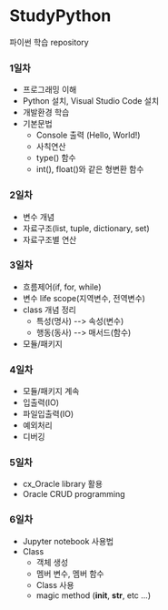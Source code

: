 # StudyPython
파이썬 학습 repository


### 1일차
- 프로그래밍 이해
- Python 설치, Visual Studio Code 설치
- 개발환경 학습
- 기본문법
  - Console 출력 (Hello, World!)
  - 사칙연산
  - type() 함수
  - int(), float()와 같은 형변환 함수

### 2일차
- 변수 개념
- 자료구조(list, tuple, dictionary, set)
- 자료구조별 연산

### 3일차
- 흐름제어(if, for, while)
- 변수 life scope(지역변수, 전역변수)
- class 개념 정리
  - 특성(명사) --> 속성(변수)
  - 행동(동사) --> 매서드(함수)
- 모듈/패키지

### 4일차
- 모듈/패키지 계속
- 입출력(IO)
- 파일입출력(IO)
- 예외처리
- 디버깅

### 5일차
- cx_Oracle library 활용
- Oracle CRUD programming

### 6일차
- Jupyter notebook 사용법
- Class
  - 객체 생성
  - 멤버 변수, 멤버 함수
  - Class 사용
  - magic method (__init__, __str__, etc ...)